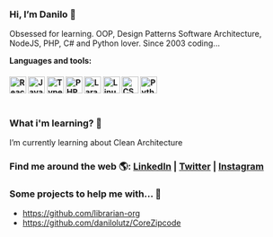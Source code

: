 ### Hi, I’m Danilo 👋

Obsessed for learning. OOP, Design Patterns Software Architecture, NodeJS, PHP, C# and Python lover. 
Since 2003 coding...

**Languages and tools:**

<h4>
  <img alt="ReactJS" height="30" src="https://www.vectorlogo.zone/logos/reactjs/reactjs-icon.svg">
  <img alt="Javascript" height="30" src="https://cdn.iconscout.com/icon/free/png-256/javascript-2752148-2284965.png">
  <img alt="Typescript" height="30" src="https://github.com/remojansen/logo.ts/raw/master/ts.svg">
  <img alt="PHP" height="30" src="https://seeklogo.com/images/P/php-logo-ADE513E748-seeklogo.com.png">
  <img alt="Laravel" height="30" src="https://upload.wikimedia.org/wikipedia/commons/thumb/9/9a/Laravel.svg/1200px-Laravel.svg.png">
  <img alt="Linux" height="30" src="https://raw.githubusercontent.com/jakeliny/jakeliny/master/images/linux.png">
  <img alt="CSharp" height="30" src="https://github.com/learnbr/csharp/raw/master/csharp-logo.png">
  <img alt="Python" height="30" src="https://seeklogo.com/images/P/python-logo-A32636CAA3-seeklogo.com.png">
  <br />
  <br />
</h4>

### What i'm learning? 🌱

I’m currently learning about Clean Architecture

### Find me around the web 🌎: <a href="https://www.linkedin.com/in/danilolutz/" target="_blank">LinkedIn</a> | <a href="https://twitter.com/danilolutz" target="_blank">Twitter</a> | <a href="https://www.instagram.com/danilolutz/" target="_blank">Instagram</a>

### Some projects to help me with... 🤞

* https://github.com/librarian-org
* https://github.com/danilolutz/CoreZipcode

<!--
Here are some ideas to get you started:

- 🔭 I’m currently working on ...
- 🌱 I’m currently learning ...
- 👯 I’m looking to collaborate on ...
- 🤔 I’m looking for help with ...
- 💬 Ask me about ...
- 📫 How to reach me: ...
- 😄 Pronouns: ...
- ⚡ Fun fact: ...
-->
